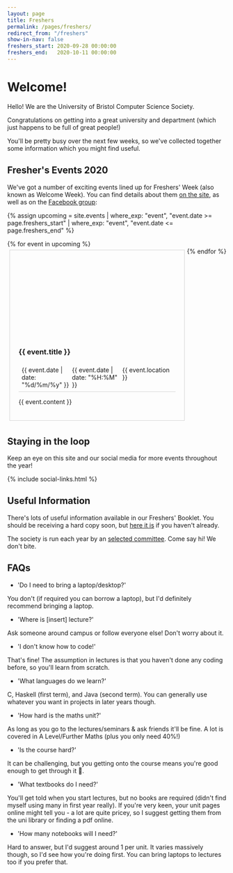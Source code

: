 ```yaml
---
layout: page
title: Freshers
permalink: /pages/freshers/
redirect_from: "/freshers"
show-in-nav: false
freshers_start: 2020-09-28 00:00:00
freshers_end:   2020-10-11 00:00:00
---
```


# Welcome!

Hello! We are the University of Bristol Computer Science Society.

Congratulations on getting into a great university and department (which just happens to be full of great people!)

You'll be pretty busy over the next few weeks, so we've collected together some information which you might find useful.

## Fresher's Events 2020

We've got a number of exciting events lined up for Freshers' Week (also known as Welcome Week). You can find details about them [on the site](/events), as well as on the [Facebook group](https://www.facebook.com/groups/CSSBristol/):

{% assign upcoming = site.events | where_exp: "event", "event.date >= page.freshers_start"
                                 | where_exp: "event", "event.date <= page.freshers_end" %}

<div style="display: inline-flex; flex-flow: row wrap; justify-content: space-between;">
<!-- yeah i probs should have used a stylesheet but whatev sue me -->
{% for event in upcoming %}
    <div style="border: 1px solid lightgray; margin: 5px; padding: 20px; flex: 0 0 30%; flex-grow: 1;">
        <a href="{{ event.fb_link }}">
            <div style="background-image: url(/assets/images/contrib/events/{{ event.banner }}); width: auto; padding-top: 56.25%; margin: -20px; background-size: cover"></div>
        </a>
        <br>
        <h3>{{ event.title }}</h3>
        <!-- event details -->
        <div style="display: flex; border-bottom: 1px lightgray solid; padding: 7px;">
            <div style="flex: 0 0 30%; flex-grow: 1;">
                <i class="fas fa-calendar-day"></i>
                {{ event.date | date: "%d/%m/%y" }}
            </div>
            <div style="flex: 0 0 30%; flex-grow: 1;">
                <i class="fas fa-clock"></i>
                {{ event.date | date: "%H:%M" }}
            </div>
            <div style="flex: 0 0 30%; flex-grow: 1;">
                <i class="fas fa-map-marker"></i>
                {{ event.location }}
            </div>
        </div>
        <p>{{ event.content }}</p>
    </div>
{% endfor %}
</div>

## Staying in the loop

Keep an eye on this site and our social media for more events throughout the year!

{% include social-links.html %}

## Useful Information

There's lots of useful information available in our Freshers' Booklet. You should be receiving a hard copy soon, but [here it is](https://drive.google.com/file/d/1zFGkKHD5yHFsKNd8VkLosrjXmNkjh7yO/view?usp=sharing) if you haven't already.

The society is run each year by an [selected committee](/contact/). Come say hi! We don't bite.

## FAQs

* 'Do I need to bring a laptop/desktop?'

You don't (if required you can borrow a laptop), but I'd definitely recommend bringing a laptop.

* 'Where is [insert] lecture?'

Ask someone around campus or follow everyone else! Don't worry about it.

* 'I don't know how to code!'

That's fine! The assumption in lectures is that you haven't done any coding before, so you'll learn from scratch.

* 'What languages do we learn?'

C, Haskell (first term), and Java (second term). You can generally use whatever you want in projects in later years though.

* 'How hard is the maths unit?'

As long as you go to the lectures/seminars & ask friends it'll be fine. A lot is covered in A Level/Further Maths (plus you only need 40%!)

* 'Is the course hard?'

It can be challenging, but you getting onto the course means you're good enough to get through it 🙂.

* 'What textbooks do I need?'

You'll get told when you start lectures, but no books are required (didn't find myself using many in first year really). If you're very keen, your unit pages online might tell you - a lot are quite pricey, so I suggest getting them from the uni library or finding a pdf online.

* 'How many notebooks will I need?'

Hard to answer, but I'd suggest around 1 per unit. It varies massively though, so I'd see how you're doing first. You can bring laptops to lectures too if you prefer that.